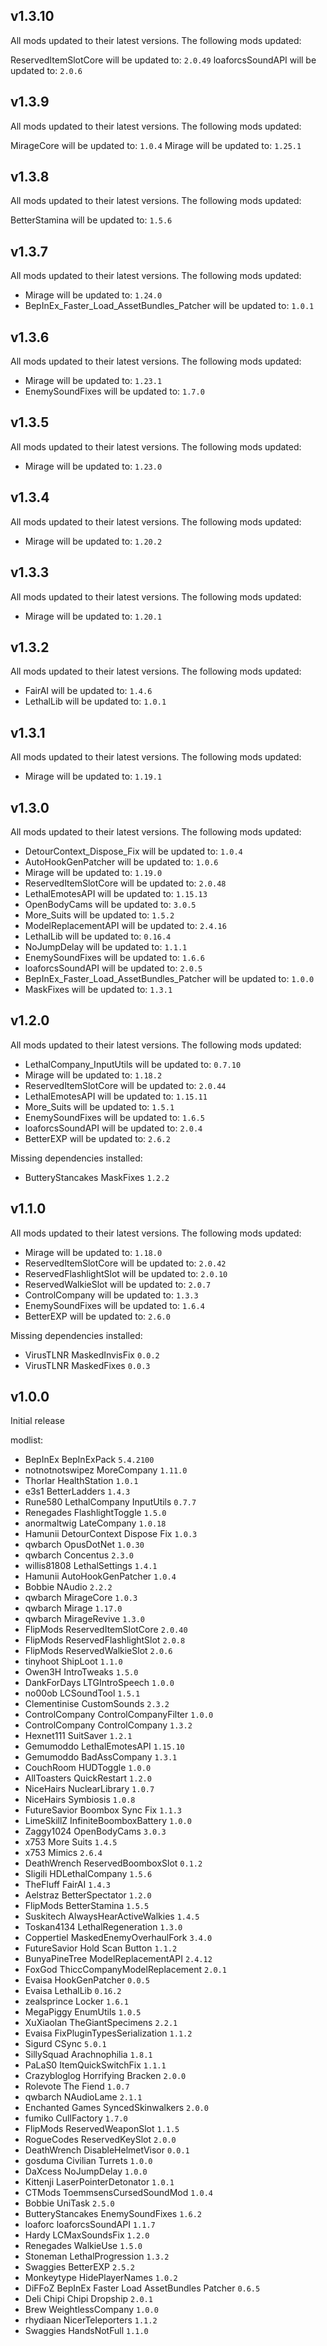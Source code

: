 ## v1.3.10

All mods updated to their latest versions.
The following mods updated:

ReservedItemSlotCore will be updated to: `2.0.49`
loaforcsSoundAPI will be updated to: `2.0.6`


## v1.3.9

All mods updated to their latest versions.
The following mods updated:

MirageCore will be updated to: `1.0.4`
Mirage will be updated to: `1.25.1`


## v1.3.8

All mods updated to their latest versions.
The following mods updated:

BetterStamina will be updated to: `1.5.6`


## v1.3.7

All mods updated to their latest versions.
The following mods updated:

- Mirage will be updated to: `1.24.0`
- BepInEx_Faster_Load_AssetBundles_Patcher will be updated to: `1.0.1`


## v1.3.6

All mods updated to their latest versions.
The following mods updated:

- Mirage will be updated to: `1.23.1`
- EnemySoundFixes will be updated to: `1.7.0`


## v1.3.5

All mods updated to their latest versions.
The following mods updated:

- Mirage will be updated to: `1.23.0`


## v1.3.4

All mods updated to their latest versions.
The following mods updated:

- Mirage will be updated to: `1.20.2`


## v1.3.3

All mods updated to their latest versions.
The following mods updated:

- Mirage will be updated to: `1.20.1`


## v1.3.2

All mods updated to their latest versions.
The following mods updated:

- FairAI will be updated to: `1.4.6`
- LethalLib will be updated to: `1.0.1`


## v1.3.1

All mods updated to their latest versions.
The following mods updated:

- Mirage will be updated to: `1.19.1`


## v1.3.0

All mods updated to their latest versions.
The following mods updated:

- DetourContext_Dispose_Fix will be updated to: `1.0.4`
- AutoHookGenPatcher will be updated to: `1.0.6`
- Mirage will be updated to: `1.19.0`
- ReservedItemSlotCore will be updated to: `2.0.48`
- LethalEmotesAPI will be updated to: `1.15.13`
- OpenBodyCams will be updated to: `3.0.5`
- More_Suits will be updated to: `1.5.2`
- ModelReplacementAPI will be updated to: `2.4.16`
- LethalLib will be updated to: `0.16.4`
- NoJumpDelay will be updated to: `1.1.1`
- EnemySoundFixes will be updated to: `1.6.6`
- loaforcsSoundAPI will be updated to: `2.0.5`
- BepInEx_Faster_Load_AssetBundles_Patcher will be updated to: `1.0.0`
- MaskFixes will be updated to: `1.3.1`


## v1.2.0

All mods updated to their latest versions.
The following mods updated:

- LethalCompany_InputUtils will be updated to: `0.7.10`
- Mirage will be updated to: `1.18.2`
- ReservedItemSlotCore will be updated to: `2.0.44`
- LethalEmotesAPI will be updated to: `1.15.11`
- More_Suits will be updated to: `1.5.1`
- EnemySoundFixes will be updated to: `1.6.5`
- loaforcsSoundAPI will be updated to: `2.0.4`
- BetterEXP will be updated to: `2.6.2`

Missing dependencies installed:
- ButteryStancakes MaskFixes `1.2.2`


## v1.1.0

All mods updated to their latest versions.
The following mods updated:

- Mirage will be updated to: `1.18.0`
- ReservedItemSlotCore will be updated to: `2.0.42`
- ReservedFlashlightSlot will be updated to: `2.0.10`
- ReservedWalkieSlot will be updated to: `2.0.7`
- ControlCompany will be updated to: `1.3.3`
- EnemySoundFixes will be updated to: `1.6.4`
- BetterEXP will be updated to: `2.6.0`

Missing dependencies installed:
- VirusTLNR MaskedInvisFix `0.0.2`
- VirusTLNR MaskedFixes `0.0.3`


## v1.0.0

Initial release

modlist:
- BepInEx BepInExPack `5.4.2100`
- notnotnotswipez MoreCompany `1.11.0`
- Thorlar HealthStation `1.0.1`
- e3s1 BetterLadders `1.4.3`
- Rune580 LethalCompany InputUtils `0.7.7`
- Renegades FlashlightToggle `1.5.0`
- anormaltwig LateCompany `1.0.18`
- Hamunii DetourContext Dispose Fix `1.0.3`
- qwbarch OpusDotNet `1.0.30`
- qwbarch Concentus `2.3.0`
- willis81808 LethalSettings `1.4.1`
- Hamunii AutoHookGenPatcher `1.0.4`
- Bobbie NAudio `2.2.2`
- qwbarch MirageCore `1.0.3`
- qwbarch Mirage `1.17.0`
- qwbarch MirageRevive `1.3.0`
- FlipMods ReservedItemSlotCore `2.0.40`
- FlipMods ReservedFlashlightSlot `2.0.8`
- FlipMods ReservedWalkieSlot `2.0.6`
- tinyhoot ShipLoot `1.1.0`
- Owen3H IntroTweaks `1.5.0`
- DankForDays LTGIntroSpeech `1.0.0`
- no00ob LCSoundTool `1.5.1`
- Clementinise CustomSounds `2.3.2`
- ControlCompany ControlCompanyFilter `1.0.0`
- ControlCompany ControlCompany `1.3.2`
- Hexnet111 SuitSaver `1.2.1`
- Gemumoddo LethalEmotesAPI `1.15.10`
- Gemumoddo BadAssCompany `1.3.1`
- CouchRoom HUDToggle `1.0.0`
- AllToasters QuickRestart `1.2.0`
- NiceHairs NuclearLibrary `1.0.7`
- NiceHairs Symbiosis `1.0.8`
- FutureSavior Boombox Sync Fix `1.1.3`
- LimeSkillZ InfiniteBoomboxBattery `1.0.0`
- Zaggy1024 OpenBodyCams `3.0.3`
- x753 More Suits `1.4.5`
- x753 Mimics `2.6.4`
- DeathWrench ReservedBoomboxSlot `0.1.2`
- Sligili HDLethalCompany `1.5.6`
- TheFluff FairAI `1.4.3`
- Aelstraz BetterSpectator `1.2.0`
- FlipMods BetterStamina `1.5.5`
- Suskitech AlwaysHearActiveWalkies `1.4.5`
- Toskan4134 LethalRegeneration `1.3.0`
- Coppertiel MaskedEnemyOverhaulFork `3.4.0`
- FutureSavior Hold Scan Button `1.1.2`
- BunyaPineTree ModelReplacementAPI `2.4.12`
- FoxGod ThiccCompanyModelReplacement `2.0.1`
- Evaisa HookGenPatcher `0.0.5`
- Evaisa LethalLib `0.16.2`
- zealsprince Locker `1.6.1`
- MegaPiggy EnumUtils `1.0.5`
- XuXiaolan TheGiantSpecimens `2.2.1`
- Evaisa FixPluginTypesSerialization `1.1.2`
- Sigurd CSync `5.0.1`
- SillySquad Arachnophilia `1.8.1`
- PaLaS0 ItemQuickSwitchFix `1.1.1`
- Crazybloglog Horrifying Bracken `2.0.0`
- Rolevote The Fiend `1.0.7`
- qwbarch NAudioLame `2.1.1`
- Enchanted Games SyncedSkinwalkers `2.0.0`
- fumiko CullFactory `1.7.0`
- FlipMods ReservedWeaponSlot `1.1.5`
- RogueCodes ReservedKeySlot `2.0.0`
- DeathWrench DisableHelmetVisor `0.0.1`
- gosduma Civilian Turrets `1.0.0`
- DaXcess NoJumpDelay `1.0.0`
- Kittenji LaserPointerDetonator `1.0.1`
- CTMods ToemmsensCursedSoundMod `1.0.4`
- Bobbie UniTask `2.5.0`
- ButteryStancakes EnemySoundFixes `1.6.2`
- loaforc loaforcsSoundAPI `1.1.7`
- Hardy LCMaxSoundsFix `1.2.0`
- Renegades WalkieUse `1.5.0`
- Stoneman LethalProgression `1.3.2`
- Swaggies BetterEXP `2.5.2`
- Monkeytype HidePlayerNames `1.0.2`
- DiFFoZ BepInEx Faster Load AssetBundles Patcher `0.6.5`
- Deli Chipi Chipi Dropship `2.0.1`
- Brew WeightlessCompany `1.0.0`
- rhydiaan NicerTeleporters `1.1.2`
- Swaggies HandsNotFull `1.1.0`